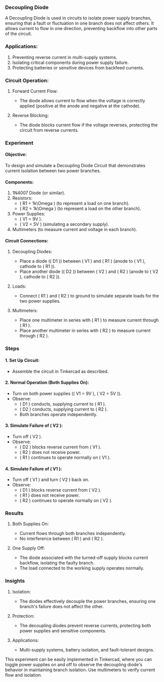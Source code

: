 ### Decoupling Diode

A Decoupling Diode is used in circuits to isolate power supply branches, ensuring that a fault or fluctuation in one branch does not affect others. It allows current to flow in one direction, preventing backflow into other parts of the circuit.

### Applications:

1. Preventing reverse current in multi-supply systems.
2. Isolating critical components during power supply failure.
3. Protecting batteries or sensitive devices from backfeed currents.

### Circuit Operation:

1. Forward Current Flow:
   - The diode allows current to flow when the voltage is correctly applied (positive at the anode and negative at the cathode).

2. Reverse Blocking:
   - The diode blocks current flow if the voltage reverses, protecting the circuit from reverse currents.

### Experiment

#### Objective:

To design and simulate a Decoupling Diode Circuit that demonstrates current isolation between two power branches.

#### Components:

1. 1N4007 Diode (or similar).
2. Resistors:
   - \( R1 = 1k\Omega \) (to represent a load on one branch).
   - \( R2 = 1k\Omega \) (to represent a load on the other branch).
3. Power Supplies:
   - \( V1 = 9V \).
   - \( V2 = 5V \) (simulating a secondary supply).
4. Multimeters (to measure current and voltage in each branch).

#### Circuit Connections:

1. Decoupling Diodes:
   - Place a diode (\( D1 \)) between \( V1 \) and \( R1 \) (anode to \( V1 \), cathode to \( R1 \)).
   - Place another diode (\( D2 \)) between \( V2 \) and \( R2 \) (anode to \( V2 \), cathode to \( R2 \)).

2. Loads:
   - Connect \( R1 \) and \( R2 \) to ground to simulate separate loads for the two power supplies.

3. Multimeters:
   - Place one multimeter in series with \( R1 \) to measure current through \( R1 \).
   - Place another multimeter in series with \( R2 \) to measure current through \( R2 \).

### Steps

#### 1. Set Up Circuit:

   - Assemble the circuit in Tinkercad as described.

#### 2. Normal Operation (Both Supplies On):

   - Turn on both power supplies (\( V1 = 9V \), \( V2 = 5V \)).
   - Observe:
     - \( D1 \) conducts, supplying current to \( R1 \).
     - \( D2 \) conducts, supplying current to \( R2 \).
     - Both branches operate independently.

#### 3. Simulate Failure of \( V2 \):

   - Turn off \( V2 \).
   - Observe:
     - \( D2 \) blocks reverse current from \( V1 \).
     - \( R2 \) does not receive power.
     - \( R1 \) continues to operate normally on \( V1 \).

#### 4. Simulate Failure of \( V1 \):

   - Turn off \( V1 \) and turn \( V2 \) back on.
   - Observe:
     - \( D1 \) blocks reverse current from \( V2 \).
     - \( R1 \) does not receive power.
     - \( R2 \) continues to operate normally on \( V2 \).

### Results

1. Both Supplies On:
   - Current flows through both branches independently.
   - No interference between \( R1 \) and \( R2 \).

2. One Supply Off:
   - The diode associated with the turned-off supply blocks current backflow, isolating the faulty branch.
   - The load connected to the working supply operates normally.

### Insights

1. Isolation:
   - The diodes effectively decouple the power branches, ensuring one branch's failure does not affect the other.

2. Protection:
   - The decoupling diodes prevent reverse currents, protecting both power supplies and sensitive components.

3. Applications:
   - Multi-supply systems, battery isolation, and fault-tolerant designs.

This experiment can be easily implemented in Tinkercad, where you can toggle power supplies on and off to observe the decoupling diode's behavior in maintaining branch isolation. Use multimeters to verify current flow and isolation.
